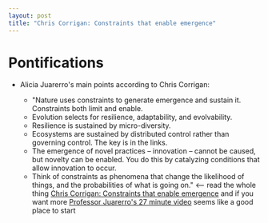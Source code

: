 ```yaml
---
layout: post
title: "Chris Corrigan: Constraints that enable emergence" 
---
```


# Pontifications

* Alicia Juarerro's main points according to Chris Corrigan:

  * "Nature uses constraints to generate emergence and sustain it. Constraints both limit and enable.
  * Evolution selects for resilience, adaptability, and evolvability.
  * Resilience is sustained by micro-diversity.
  * Ecosystems are sustained by distributed control rather than governing control. The key is in the links.
  * The emergence of novel practices – innovation – cannot be caused, but novelty can be enabled. You do this by catalyzing conditions that allow innovation to occur.
  * Think of constraints as phenomena that change the likelihood of things, and the probabilities of what is going on." <-- read the whole thing [Chris Corrigan: Constraints that enable emergence](www.chriscorrigan.com/parkinglot/constraints-that-enable-emergence/) and if you want more [Professor Juarerro's 27 minute video](https://vimeo.com/128934608) seems like a good place to start